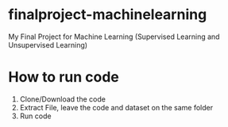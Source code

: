 # finalproject-machinelearning
My Final Project for Machine Learning (Supervised Learning and Unsupervised Learning)

# How to run code
1. Clone/Download the code
2. Extract File, leave the code and dataset on the same folder
3. Run code
